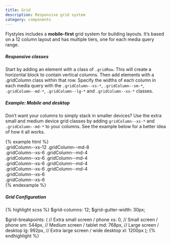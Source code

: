 ```yaml
---
title: Grid
description: Responsive grid system
category: components
---
```


Flystyles includes a **mobile-first** grid system for building layouts. It’s based on a 12 column layout and has multiple tiers, one for each media query range.

##### Responsive classes

Start by adding an element with a class of `.gridRow`. This will create a horizontal block to contain vertical columns. Then add elements with a .gridColumn class within that row. Specify the widths of each column in each media query with the `.gridColumn--xs-*`, `.gridColumn--sm-*`, `.gridColumn--md-*`, `.gridColumn--lg-*` and `.gridColumn--xs-*` classes.

##### Example: Mobile and desktop

Don’t want your columns to simply stack in smaller devices? Use the extra small and medium device grid classes by adding `gridColumn--xs-*` and `.gridColumn--md-*` to your columns. See the example below for a better idea of how it all works.

<div class="bd-example-row">
{% example html %}
<!-- Stack the columns on mobile by making one full-width and the other half-width -->
<div class="gridRow">
  <div class="gridColumn gridColumn--xs-12 gridColumn--md-8">.gridColumn--xs-12 .gridColumn--md-8</div>
  <div class="gridColumn gridColumn--xs-6 gridColumn--md-4">.gridColumn--xs-6 .gridColumn--md-4</div>
</div>

<!-- Columns start at 50% wide on mobile and bump up to 33.3% wide on desktop -->
<div class="gridRow">
  <div class="gridColumn gridColumn--xs-6 gridColumn--md-4">.gridColumn--xs-6 .gridColumn--md-4</div>
  <div class="gridColumn gridColumn--xs-6 gridColumn--md-4">.gridColumn--xs-6 .gridColumn--md-4</div>
  <div class="gridColumn gridColumn--xs-6 gridColumn--md-4">.gridColumn--xs-6 .gridColumn--md-4</div>
</div>

<!-- Columns are always 50% wide, on mobile and desktop -->
<div class="gridRow">
  <div class="gridColumn gridColumn--xs-6">.gridColumn--xs-6</div>
  <div class="gridColumn gridColumn--xs-6">.gridColumn--xs-6</div>
</div>
{% endexample %}
</div>


##### Grid Configuration

{% highlight scss %}
$grid-columns:      12;
$grid-gutter-width: 30px;

$grid-breakpoints: (
  // Extra small screen / phone
  xs: 0,
  // Small screen / phone
  sm: 544px,
  // Medium screen / tablet
  md: 768px,
  // Large screen / desktop
  lg: 992px,
  // Extra large screen / wide desktop
  xl: 1200px
);
{% endhighlight %}
